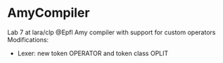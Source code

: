 # AmyCompiler
Lab 7 at lara/clp @Epfl
Amy compiler with support for custom operators
Modifications:
- Lexer: new token OPERATOR and token class OPLIT
